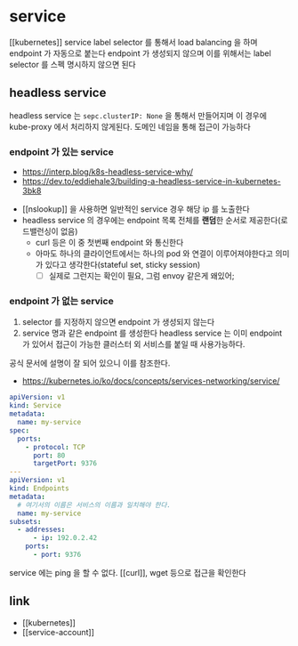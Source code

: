 # service

[[kubernetes]] service
label selector 를 통해서 load balancing 을 하며 endpoint 가 자동으로 붙는다
endpoint 가 생성되지 않으며 이를 위해서는 label selector 를 스펙 명시하지 않으면 된다
## headless service
headless service 는 `sepc.clusterIP: None` 을 통해서 만들어지며 이 경우에 kube-proxy 에서 처리하지 않게된다.
도메인 네임을 통해 접근이 가능하다
### endpoint 가 있는 service
+ https://interp.blog/k8s-headless-service-why/
+ https://dev.to/eddiehale3/building-a-headless-service-in-kubernetes-3bk8
- [[nslookup]] 을 사용하면 일반적인 service 경우 해당 ip 를 노출한다
- headless service 의 경우에는 endpoint 목록 전체를 **랜덤**한 순서로 제공한다(로드밸런싱이 없음)
  - curl 등은 이 중 첫번째 endpoint 와 통신한다
  - 아마도 하나의 클라이언트에서는 하나의 pod 와 연결이 이루어져야한다고 의미가 있다고 생각한다(stateful set, sticky session)
    - [ ] 실제로 그런지는 확인이 필요, 그럼 envoy 같은게 왜있어;
### endpoint 가 없는 service
1. selector 를 지정하지 않으면 endpoint 가 생성되지 않는다
2. service 명과 같은 endpoint 를 생성한다
headless service 는 이미 endpoint 가 있어서 접근이 가능한 클러스터 외 서비스를 붙일 때 사용가능하다.

공식 문서에 설명이 잘 되어 있으니 이를 참조한다.
+ https://kubernetes.io/ko/docs/concepts/services-networking/service/
```yaml
apiVersion: v1
kind: Service
metadata:
  name: my-service
spec:
  ports:
    - protocol: TCP
      port: 80
      targetPort: 9376
---
apiVersion: v1
kind: Endpoints
metadata:
  # 여기서의 이름은 서비스의 이름과 일치해야 한다.
  name: my-service
subsets:
  - addresses:
      - ip: 192.0.2.42
    ports:
      - port: 9376
```

service 에는 ping 을 할 수 없다. [[curl]], wget 등으로 접근을 확인한다

## link
- [[kubernetes]]
- [[service-account]]
